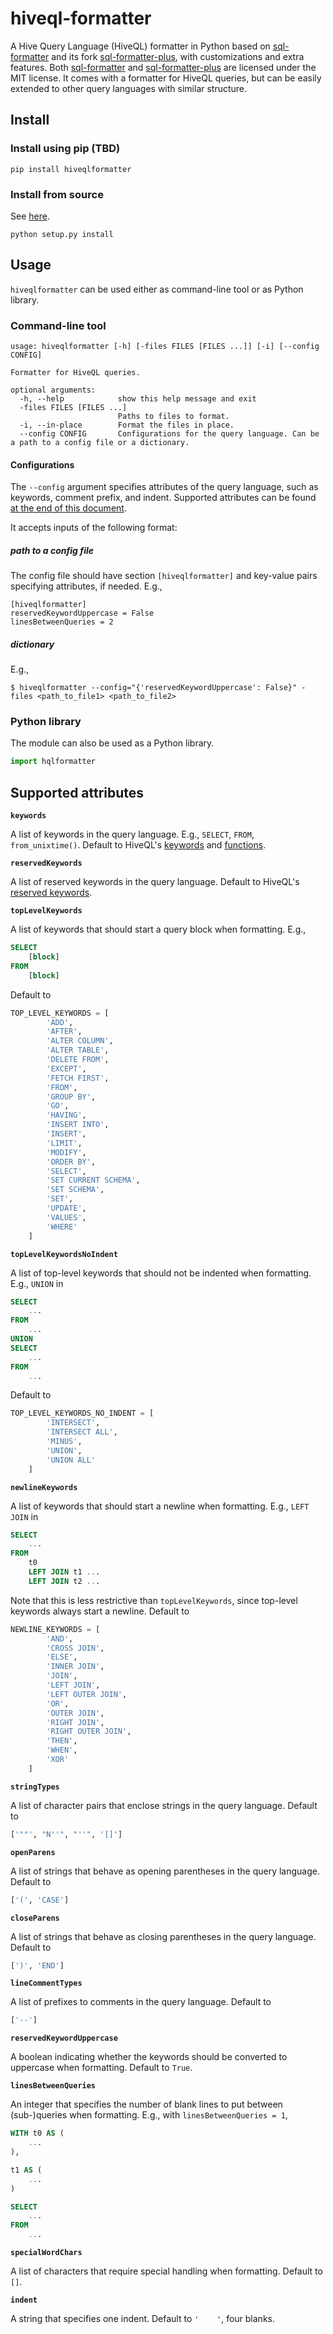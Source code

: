 # hiveql-formatter
A Hive Query Language (HiveQL) formatter in Python based on [sql-formatter](https://github.com/zeroturnaround/sql-formatter) and its fork [sql-formatter-plus](https://github.com/kufii/sql-formatter-plus), with customizations and extra features. Both [sql-formatter](https://github.com/zeroturnaround/sql-formatter) and [sql-formatter-plus](https://github.com/kufii/sql-formatter-plus) are licensed under the MIT license. It comes with a formatter for HiveQL queries, but can be easily extended to other query languages with similar structure.

## Install

### Install using pip (TBD)
```
pip install hiveqlformatter
```

### Install from source
See [here](https://docs.python.org/2/install/index.html#splitting-the-job-up).
```
python setup.py install
```

## Usage
`hiveqlformatter` can be used either as command-line tool or as Python library.

### Command-line tool
```
usage: hiveqlformatter [-h] [-files FILES [FILES ...]] [-i] [--config CONFIG]

Formatter for HiveQL queries.

optional arguments:
  -h, --help            show this help message and exit
  -files FILES [FILES ...]
                        Paths to files to format.
  -i, --in-place        Format the files in place.
  --config CONFIG       Configurations for the query language. Can be a path to a config file or a dictionary.
```
#### Configurations
The `--config` argument specifies attributes of the query language, such as keywords, comment prefix, and indent. Supported attributes can be found [at the end of this document](#supported-attributes).

It accepts inputs of the following format:

##### path to a config file
The config file should have section `[hiveqlformatter]` and key-value pairs specifying attributes, if needed. E.g.,
```
[hiveqlformatter]
reservedKeywordUppercase = False
linesBetweenQueries = 2
```

##### dictionary
E.g.,
```
$ hiveqlformatter --config="{'reservedKeywordUppercase': False}" -files <path_to_file1> <path_to_file2>
```

### Python library
The module can also be used as a Python library.
```python
import hqlformatter
```

## Supported attributes
**`keywords`**   

A list of keywords in the query language. E.g., `SELECT`, `FROM`, `from_unixtime()`. Default to HiveQL's [keywords](https://cwiki.apache.org/confluence/display/Hive/LanguageManual+DDL) and [functions](https://cwiki.apache.org/confluence/display/Hive/LanguageManual+UDF).

**`reservedKeywords`**   

A list of reserved keywords in the query language. Default to HiveQL's [reserved keywords](https://cwiki.apache.org/confluence/display/Hive/LanguageManual+DDL).

**`topLevelKeywords`**   

A list of keywords that should start a query block when formatting. E.g.,
```sql
SELECT
    [block]
FROM
    [block]
```
Default to
```python
TOP_LEVEL_KEYWORDS = [
        'ADD',
        'AFTER',
        'ALTER COLUMN',
        'ALTER TABLE',
        'DELETE FROM',
        'EXCEPT',
        'FETCH FIRST',
        'FROM',
        'GROUP BY',
        'GO',
        'HAVING',
        'INSERT INTO',
        'INSERT',
        'LIMIT',
        'MODIFY',
        'ORDER BY',
        'SELECT',
        'SET CURRENT SCHEMA',
        'SET SCHEMA',
        'SET',
        'UPDATE',
        'VALUES',
        'WHERE'
    ]
```

**`topLevelKeywordsNoIndent`**   

A list of top-level keywords that should not be indented when formatting. E.g., `UNION` in
```sql
SELECT
    ...
FROM
    ...
UNION
SELECT
    ...
FROM
    ...
```
Default to
```Python
TOP_LEVEL_KEYWORDS_NO_INDENT = [
        'INTERSECT',
        'INTERSECT ALL',
        'MINUS',
        'UNION',
        'UNION ALL'
    ]
```

**`newlineKeywords`**   

A list of keywords that should start a newline when formatting. E.g., `LEFT JOIN` in
```sql
SELECT
    ...
FROM
    t0
    LEFT JOIN t1 ...
    LEFT JOIN t2 ...
```
Note that this is less restrictive than `topLevelKeywords`, since top-level keywords always start a newline.
Default to
```python
NEWLINE_KEYWORDS = [
        'AND',
        'CROSS JOIN',
        'ELSE',
        'INNER JOIN',
        'JOIN',
        'LEFT JOIN',
        'LEFT OUTER JOIN',
        'OR',
        'OUTER JOIN',
        'RIGHT JOIN',
        'RIGHT OUTER JOIN',
        'THEN',
        'WHEN',
        'XOR'
    ]
```

**`stringTypes`**   

A list of character pairs that enclose strings in the query language. Default to
```python
['""', "N''", "''", '[]']
```

**`openParens`**   

A list of strings that behave as opening parentheses in the query language. Default to
```python
['(', 'CASE']
```

**`closeParens`**   

A list of strings that behave as closing parentheses in the query language. Default to
```python
[')', 'END']
```

**`lineCommentTypes`**   

A list of prefixes to comments in the query language. Default to
```python
['--']
```

**`reservedKeywordUppercase`**   

A boolean indicating whether the keywords should be converted to uppercase when formatting. Default to `True`.

**`linesBetweenQueries`**   

An integer that specifies the number of blank lines to put between (sub-)queries when formatting. E.g., with `linesBetweenQueries = 1`,
```sql
WITH t0 AS (
    ...
),

t1 AS (
    ...
)

SELECT
    ...
FROM
    ...
```

**`specialWordChars`**   

A list of characters that require special handling when formatting. Default to `[]`.

**`indent`**   

A string that specifies one indent. Default to `'    '`, four blanks.

